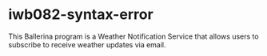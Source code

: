 # iwb082-syntax-error
This Ballerina program is a Weather Notification Service that allows users to subscribe to receive weather updates via email. 
